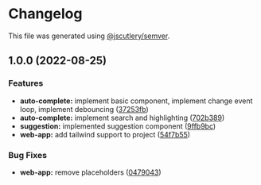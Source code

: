 # Changelog

This file was generated using [@jscutlery/semver](https://github.com/jscutlery/semver).

## 1.0.0 (2022-08-25)


### Features

* **auto-complete:** implement basic component, implement change event loop, implement debouncing ([37253fb](https://github.com/ubirajaramneto/d33l/commit/37253fbcc41f8bac2a78fa18b55cf7c239b20066))
* **auto-complete:** implement search and highlighting ([702b389](https://github.com/ubirajaramneto/d33l/commit/702b38905b0f6222e84275b0047ac29d90229b42))
* **suggestion:** implemented suggestion component ([9ffb9bc](https://github.com/ubirajaramneto/d33l/commit/9ffb9bc695891add9b04d8f007c7bb958941a7fd))
* **web-app:** add tailwind support to project ([54f7b55](https://github.com/ubirajaramneto/d33l/commit/54f7b55b1b316168d513cf0d46420ae222876d22))


### Bug Fixes

* **web-app:** remove placeholders ([0479043](https://github.com/ubirajaramneto/d33l/commit/0479043d2a491c7e26a51c62f23463c970cc2f9e))
